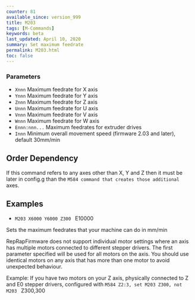 ```yaml
---
counter: 81
available_since: version_999
title: M203
tags: [M-Commands] 
keywords: beta 
last_updated: April 10, 2020 
summary: Set maximum feedrate 
permalink: M203.html
toc: false 
---
```



### Parameters

* `Xnnn` Maximum feedrate for X axis
* `Ynnn` Maximum feedrate for Y axis
* `Znnn` Maximum feedrate for Z axis
* `Unnn` Maximum feedrate for U axis
* `Vnnn` Maximum feedrate for V axis
* `Wnnn` Maximum feedrate for W axis
* `Ennn:nnn...` Maximum feedrates for extruder drives
* `Innn` Minimum overall movement speed (firmware 2.03 and later), default 30mm/min

## Order Dependency

If this command refers to any axes other than X, Y and Z then it must be later in config.g than the ` M584 command that creates those additional  ` axes.

## Examples

* ` M203 X6000 Y6000 Z300  ` E10000

Sets the maximum feedrates that your machine can do in mm/min

RepRapFirmware does not support individual motor settings where an axis has multiple motors connected to different stepper drivers. The first parameter specified will be used for all motors on the axis. You should use identical motors on any axis that has more than one motor to avoid unexpected behaviour.

Example: If you have two motors on your Z axis, physically connected to Z and E0 stepper drivers, configured with ` M584 Z2:3, set M203 Z300, not M203  ` Z300,300

